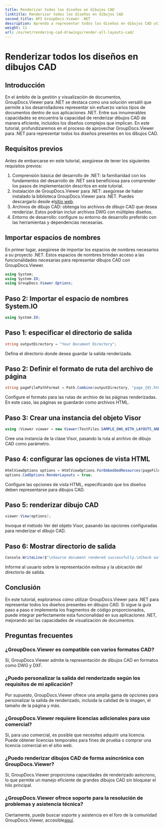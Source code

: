 ```yaml
---
title: Renderizar todos los diseños en dibujos CAD
linktitle: Renderizar todos los diseños en dibujos CAD
second_title: API GroupDocs.Viewer .NET
description: Aprenda a representar todos los diseños en dibujos CAD utilizando GroupDocs.Viewer para .NET. Siga nuestro tutorial completo para una integración perfecta.
weight: 11
url: /es/net/rendering-cad-drawings/render-all-layouts-cad/
---
```


# Renderizar todos los diseños en dibujos CAD

## Introducción
En el ámbito de la gestión y visualización de documentos, GroupDocs.Viewer para .NET se destaca como una solución versátil que permite a los desarrolladores representar sin esfuerzo varios tipos de documentos dentro de sus aplicaciones .NET. Entre sus innumerables capacidades se encuentra la capacidad de renderizar dibujos CAD de manera eficiente, incluidos los diseños complejos que implican. En este tutorial, profundizaremos en el proceso de aprovechar GroupDocs.Viewer para .NET para representar todos los diseños presentes en los dibujos CAD. 
## Requisitos previos
Antes de embarcarse en este tutorial, asegúrese de tener los siguientes requisitos previos:
1. Comprensión básica del desarrollo de .NET: la familiaridad con los fundamentos del desarrollo de .NET será beneficiosa para comprender los pasos de implementación descritos en este tutorial.
2.  Instalación de GroupDocs.Viewer para .NET: asegúrese de haber instalado la biblioteca GroupDocs.Viewer para .NET. Puedes descargarlo desde el[sitio web](https://releases.groupdocs.com/viewer/net/).
3. Archivos de dibujo CAD: obtenga los archivos de dibujo CAD que desea renderizar. Estos podrían incluir archivos DWG con múltiples diseños.
4. Entorno de desarrollo: configure su entorno de desarrollo preferido con las herramientas y dependencias necesarias.

## Importar espacios de nombres
En primer lugar, asegúrese de importar los espacios de nombres necesarios a su proyecto .NET. Estos espacios de nombres brindan acceso a las funcionalidades necesarias para representar dibujos CAD con GroupDocs.Viewer.

```csharp
using System;
using System.IO;
using GroupDocs.Viewer.Options;
```
## Paso 2: Importar el espacio de nombres System.IO
```csharp
using System.IO;
```
## Paso 1: especificar el directorio de salida
```csharp
string outputDirectory = "Your Document Directory";
```
Defina el directorio donde desea guardar la salida renderizada.
## Paso 2: Definir el formato de ruta del archivo de página
```csharp
string pageFilePathFormat = Path.Combine(outputDirectory, "page_{0}.html");
```
Configure el formato para las rutas de archivo de las páginas renderizadas. En este caso, las páginas se guardarán como archivos HTML.
## Paso 3: Crear una instancia del objeto Visor
```csharp
using (Viewer viewer = new Viewer(TestFiles.SAMPLE_DWG_WITH_LAYOUTS_AND_LAYERS))
```
Cree una instancia de la clase Visor, pasando la ruta al archivo de dibujo CAD como parámetro.
## Paso 4: configurar las opciones de vista HTML
```csharp
HtmlViewOptions options = HtmlViewOptions.ForEmbeddedResources(pageFilePathFormat);
options.CadOptions.RenderLayouts = true;
```
Configure las opciones de vista HTML, especificando que los diseños deben representarse para dibujos CAD.
## Paso 5: renderizar dibujo CAD
```csharp
viewer.View(options);
```
Invoque el método Ver del objeto Visor, pasando las opciones configuradas para renderizar el dibujo CAD.
## Paso 6: Mostrar directorio de salida
```csharp
Console.WriteLine($"\nSource document rendered successfully.\nCheck output in {outputDirectory}.");
```
Informe al usuario sobre la representación exitosa y la ubicación del directorio de salida.

## Conclusión
En este tutorial, exploramos cómo utilizar GroupDocs.Viewer para .NET para representar todos los diseños presentes en dibujos CAD. Si sigue la guía paso a paso e implementa los fragmentos de código proporcionados, puede integrar perfectamente esta funcionalidad en sus aplicaciones .NET, mejorando así las capacidades de visualización de documentos.
## Preguntas frecuentes
### ¿GroupDocs.Viewer es compatible con varios formatos CAD?
Sí, GroupDocs.Viewer admite la representación de dibujos CAD en formatos como DWG y DXF.
### ¿Puedo personalizar la salida del renderizado según los requisitos de mi aplicación?
Por supuesto, GroupDocs.Viewer ofrece una amplia gama de opciones para personalizar la salida de renderizado, incluida la calidad de la imagen, el tamaño de la página y más.
### ¿GroupDocs.Viewer requiere licencias adicionales para uso comercial?
Sí, para uso comercial, es posible que necesites adquirir una licencia. Puede obtener licencias temporales para fines de prueba o comprar una licencia comercial en el sitio web.
### ¿Puedo renderizar dibujos CAD de forma asincrónica con GroupDocs.Viewer?
Sí, GroupDocs.Viewer proporciona capacidades de renderizado asíncrono, lo que permite un manejo eficiente de grandes dibujos CAD sin bloquear el hilo principal.
### ¿GroupDocs.Viewer ofrece soporte para la resolución de problemas y asistencia técnica?
 Ciertamente, puede buscar soporte y asistencia en el foro de la comunidad GroupDocs.Viewer, accesible[aquí](https://forum.groupdocs.com/c/viewer/9).